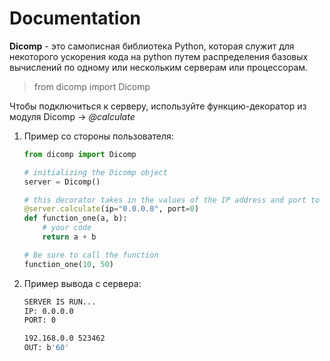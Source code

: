 # Documentation

**Dicomp** - это самописная библиотека Python, которая служит для некоторого ускорения кода на python путем распределения базовых вычислений по одному или нескольким серверам или процессорам.

>from dicomp import Dicomp


Чтобы подключиться к серверу, используйте функцию-декоратор из модуля Dicomp -> *@calculate*

1. Пример со стороны пользователя:
    ```python
    from dicomp import Dicomp

    # initializing the Dicomp object
    server = Dicomp()

    # this decorator takes in the values of the IP address and port to connect to the server on which the calculations will be performed.
    @server.calculate(ip="0.0.0.0", port=0)
    def function_one(a, b):
        # your code
        return a + b

    # Be sure to call the function
    function_one(10, 50)
    ```

2. Пример вывода с сервера:

    ```Bash
    SERVER IS RUN... 
    IP: 0.0.0.0
    PORT: 0

    192.168.0.0 523462
    OUT: b'60'

    ```
